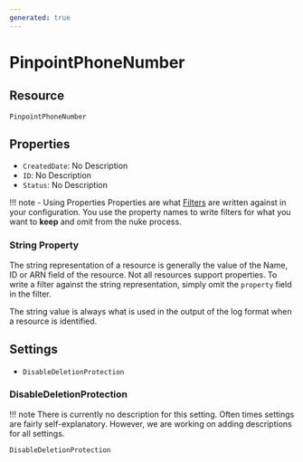 ```yaml
---
generated: true
---
```


# PinpointPhoneNumber


## Resource

```text
PinpointPhoneNumber
```

## Properties


- `CreatedDate`: No Description
- `ID`: No Description
- `Status`: No Description

!!! note - Using Properties
    Properties are what [Filters](../config-filtering.md) are written against in your configuration. You use the property
    names to write filters for what you want to **keep** and omit from the nuke process.

### String Property

The string representation of a resource is generally the value of the Name, ID or ARN field of the resource. Not all
resources support properties. To write a filter against the string representation, simply omit the `property` field in
the filter.

The string value is always what is used in the output of the log format when a resource is identified.

## Settings

- `DisableDeletionProtection`


### DisableDeletionProtection

!!! note
    There is currently no description for this setting. Often times settings are fairly self-explanatory. However, we
    are working on adding descriptions for all settings.

```text
DisableDeletionProtection
```


